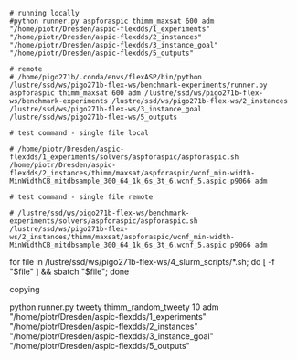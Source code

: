     # running locally
    #python runner.py aspforaspic thimm_maxsat 600 adm "/home/piotr/Dresden/aspic-flexdds/1_experiments" "/home/piotr/Dresden/aspic-flexdds/2_instances" "/home/piotr/Dresden/aspic-flexdds/3_instance_goal" "/home/piotr/Dresden/aspic-flexdds/5_outputs"

    # remote
    # /home/pigo271b/.conda/envs/flexASP/bin/python /lustre/ssd/ws/pigo271b-flex-ws/benchmark-experiments/runner.py aspforaspic thimm_maxsat 600 adm /lustre/ssd/ws/pigo271b-flex-ws/benchmark-experiments /lustre/ssd/ws/pigo271b-flex-ws/2_instances /lustre/ssd/ws/pigo271b-flex-ws/3_instance_goal /lustre/ssd/ws/pigo271b-flex-ws/5_outputs

    # test command - single file local

    # /home/piotr/Dresden/aspic-flexdds/1_experiments/solvers/aspforaspic/aspforaspic.sh /home/piotr/Dresden/aspic-flexdds/2_instances/thimm/maxsat/aspforaspic/wcnf_min-width-MinWidthCB_mitdbsample_300_64_1k_6s_3t_6.wcnf_5.aspic p9066 adm

    # test command - single file remote

    # /lustre/ssd/ws/pigo271b-flex-ws/benchmark-experiments/solvers/aspforaspic/aspforaspic.sh /lustre/ssd/ws/pigo271b-flex-ws/2_instances/thimm/maxsat/aspforaspic/wcnf_min-width-MinWidthCB_mitdbsample_300_64_1k_6s_3t_6.wcnf_5.aspic p9066 adm


for file in /lustre/ssd/ws/pigo271b-flex-ws/4_slurm_scripts/*.sh; do [ -f "$file" ] && sbatch "$file"; done

copying 


python runner.py tweety thimm_random_tweety 10 adm "/home/piotr/Dresden/aspic-flexdds/1_experiments" "/home/piotr/Dresden/aspic-flexdds/2_instances" "/home/piotr/Dresden/aspic-flexdds/3_instance_goal" "/home/piotr/Dresden/aspic-flexdds/5_outputs"

